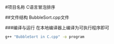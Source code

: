 #项目名称
C语言冒泡排序

##文件结构
BubbleSort.cpp文件

###编译与运行
在本地编译器上编译为可执行程序即可
```bash
g++ "BubbleSort in C.cpp" -o program
